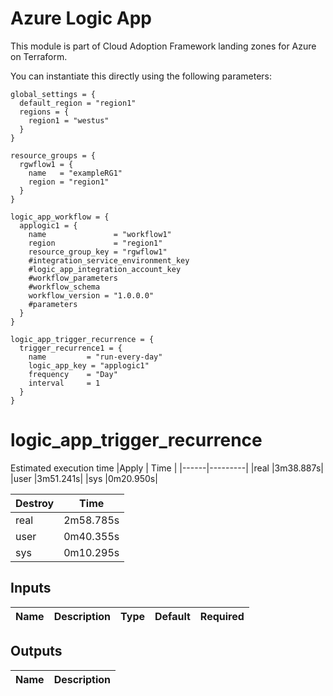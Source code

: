 # Azure Logic App

This module is part of Cloud Adoption Framework landing zones for Azure on Terraform.

You can instantiate this directly using the following parameters:

```hcl
global_settings = {
  default_region = "region1"
  regions = {
    region1 = "westus"
  }
}

resource_groups = {
  rgwflow1 = {
    name   = "exampleRG1"
    region = "region1"
  }
}

logic_app_workflow = {
  applogic1 = {
    name               = "workflow1"
    region             = "region1"
    resource_group_key = "rgwflow1"
    #integration_service_environment_key
    #logic_app_integration_account_key
    #workflow_parameters 
    #workflow_schema 
    workflow_version = "1.0.0.0"
    #parameters 
  }
}

logic_app_trigger_recurrence = {
  trigger_recurrence1 = {
    name         = "run-every-day"
    logic_app_key = "applogic1"
    frequency    = "Day"
    interval     = 1
  }
}
```
# logic_app_trigger_recurrence
Estimated execution time
|Apply |    Time |
|------|---------|
|real  |3m38.887s|
|user  |3m51.241s|
|sys   |0m20.950s|

| Destroy|  Time   |
|--------|---------|
|real    |2m58.785s|
|user    |0m40.355s|
|sys     |0m10.295s|

## Inputs
| Name | Description | Type | Default | Required |
|------|-------------|------|---------|:--------:|


## Outputs
| Name | Description |
|------|-------------|

